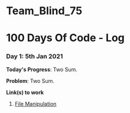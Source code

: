 # Team_Blind_75
# 100 Days Of Code - Log

### Day 1: 5th Jan 2021

**Today's Progress**: Two Sum.

**Problem**: Two Sum.

**Link(s) to work**
1. [File Manipulation](https://github.com/TheGaneshkumawat/Python-Tutorial/blob/main/src/file-1.py)
